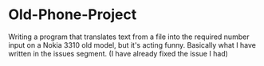 # Old-Phone-Project
Writing a program that translates text from a file into the required number input on a Nokia 3310 old model, but it's acting funny.
Basically what I have written in the issues segment.
(I have already fixed the issue I had)
